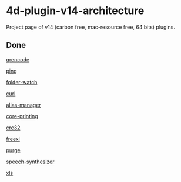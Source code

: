 # 4d-plugin-v14-architecture
Project page of v14 (carbon free, mac-resource free, 64 bits) plugins.

Done
---

[qrencode](https://github.com/miyako/4d-plugin-qrencode)

[ping](https://github.com/miyako/4d-plugin-ping)

[folder-watch](https://github.com/miyako/4d-plugin-folder-watch)

[curl](https://github.com/miyako/4d-plugin-curl)

[alias-manager](https://github.com/miyako/4d-plugin-alias-manager)

[core-printing](https://github.com/miyako/4d-plugin-core-printing)

[crc32](https://github.com/miyako/4d-plugin-crc32)

[freexl](https://github.com/miyako/wak-freexl)

[purge](https://github.com/miyako/4d-plugin-purge)

[speech-synthesizer](https://github.com/miyako/4d-plugin-speech-synthesizer)

[xls](https://github.com/miyako/4d-plugin-xls)

